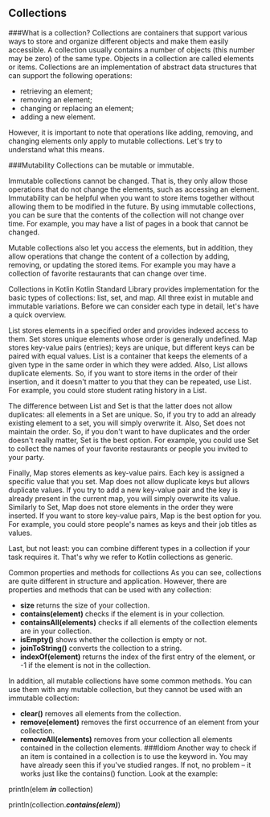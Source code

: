 ## Collections
###What is a collection?
Collections are containers that support various ways to store and organize different objects and make them easily accessible. A collection usually contains a number of objects (this number may be zero) of the same type. Objects in a collection are called elements or items. Collections are an implementation of abstract data structures that can support the following operations:

- retrieving an element;
- removing an element;
- changing or replacing an element;
- adding a new element.
 
However, it is important to note that operations like adding, removing, and changing elements only apply to mutable collections. Let's try to understand what this means.

###Mutability
Collections can be mutable or immutable.

Immutable collections cannot be changed. That is, they only allow those operations that do not change the elements, such as accessing an element. Immutability can be helpful when you want to store items together without allowing them to be modified in the future. By using immutable collections, you can be sure that the contents of the collection will not change over time. For example, you may have a list of pages in a book that cannot be changed.

Mutable collections also let you access the elements, but in addition, they allow operations that change the content of a collection by adding, removing, or updating the stored items. For example you may have a collection of favorite restaurants that can change over time.

Collections in Kotlin
Kotlin Standard Library provides implementation for the basic types of collections: list, set, and map. All three exist in mutable and immutable variations. Before we can consider each type in detail, let's have a quick overview.

List stores elements in a specified order and provides indexed access to them.
Set stores unique elements whose order is generally undefined.
Map stores key-value pairs (entries); keys are unique, but different keys can be paired with equal values.
List is a container that keeps the elements of a given type in the same order in which they were added. Also, List allows duplicate elements. So, if you want to store items in the order of their insertion, and it doesn't matter to you that they can be repeated, use List. For example, you could store student rating history in a List.

The difference between List and Set is that the latter does not allow duplicates: all elements in a Set are unique. So, if you try to add an already existing element to a set, you will simply overwrite it. Also, Set does not maintain the order. So, if you don't want to have duplicates and the order doesn't really matter, Set is the best option. For example, you could use Set to collect the names of your favorite restaurants or people you invited to your party.

Finally, Map stores elements as key-value pairs. Each key is assigned a specific value that you set. Map does not allow duplicate keys but allows duplicate values. If you try to add a new key-value pair and the key is already present in the current map, you will simply overwrite its value. Similarly to Set, Map does not store elements in the order they were inserted. If you want to store key-value pairs, Map is the best option for you. For example, you could store people's names as keys and their job titles as values.

Last, but not least: you can combine different types in a collection if your task requires it. That's why we refer to Kotlin collections as generic.

Common properties and methods for collections
As you can see, collections are quite different in structure and application. However, there are properties and methods that can be used with any collection:

- **size** returns the size of your collection.
- **contains(element)** checks if the element is in your collection.
- **containsAll(elements)** checks if all elements of the collection elements are in your collection.
- **isEmpty()** shows whether the collection is empty or not.
- **joinToString()** converts the collection to a string.
- **indexOf(element)** returns the index of the first entry of the element, or -1 if the element is not in the collection.

In addition, all mutable collections have some common methods. You can use them with any mutable collection, but they cannot be used with an immutable collection:

- **clear()** removes all elements from the collection.
- **remove(element)** removes the first occurrence of an element from your collection.
- **removeAll(elements)** removes from your collection all elements contained in the collection elements.
###Idiom
Another way to check if an item is contained in a collection is to use the keyword in. You may have already seen this if you've studied ranges. If not, no problem – it works just like the contains() function. Look at the example:

println(elem _**in**_ collection)

println(collection._**contains(elem)**_)